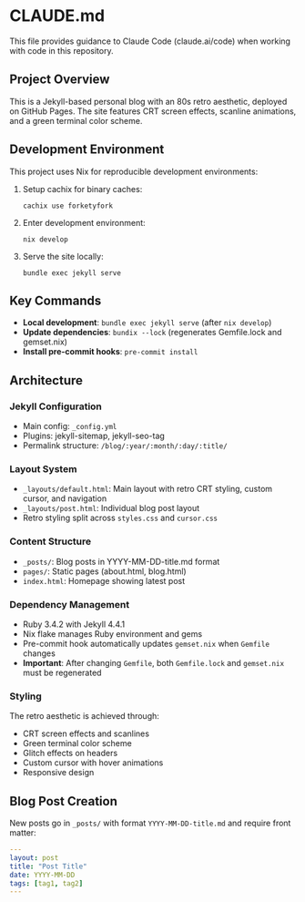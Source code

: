 # CLAUDE.md

This file provides guidance to Claude Code (claude.ai/code) when working with code in this repository.

## Project Overview

This is a Jekyll-based personal blog with an 80s retro aesthetic, deployed on GitHub Pages. The site features CRT screen effects, scanline animations, and a green terminal color scheme.

## Development Environment

This project uses Nix for reproducible development environments:

1. Setup cachix for binary caches:
   ```shell
   cachix use forketyfork
   ```

2. Enter development environment:
   ```shell
   nix develop
   ```

3. Serve the site locally:
   ```shell
   bundle exec jekyll serve
   ```

## Key Commands

- **Local development**: `bundle exec jekyll serve` (after `nix develop`)
- **Update dependencies**: `bundix --lock` (regenerates Gemfile.lock and gemset.nix)
- **Install pre-commit hooks**: `pre-commit install`

## Architecture

### Jekyll Configuration
- Main config: `_config.yml` 
- Plugins: jekyll-sitemap, jekyll-seo-tag
- Permalink structure: `/blog/:year/:month/:day/:title/`

### Layout System
- `_layouts/default.html`: Main layout with retro CRT styling, custom cursor, and navigation
- `_layouts/post.html`: Individual blog post layout
- Retro styling split across `styles.css` and `cursor.css`

### Content Structure
- `_posts/`: Blog posts in YYYY-MM-DD-title.md format
- `pages/`: Static pages (about.html, blog.html)
- `index.html`: Homepage showing latest post

### Dependency Management
- Ruby 3.4.2 with Jekyll 4.4.1
- Nix flake manages Ruby environment and gems
- Pre-commit hook automatically updates `gemset.nix` when `Gemfile` changes
- **Important**: After changing `Gemfile`, both `Gemfile.lock` and `gemset.nix` must be regenerated

### Styling
The retro aesthetic is achieved through:
- CRT screen effects and scanlines
- Green terminal color scheme
- Glitch effects on headers
- Custom cursor with hover animations
- Responsive design

## Blog Post Creation

New posts go in `_posts/` with format `YYYY-MM-DD-title.md` and require front matter:
```yaml
---
layout: post
title: "Post Title"
date: YYYY-MM-DD
tags: [tag1, tag2]
---
```